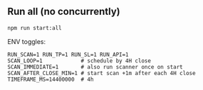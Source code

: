
## Run all (no concurrently)
```bash
npm run start:all
```
ENV toggles:
```
RUN_SCAN=1 RUN_TP=1 RUN_SL=1 RUN_API=1
SCAN_LOOP=1            # schedule by 4H close
SCAN_IMMEDIATE=1       # also run scanner once on start
SCAN_AFTER_CLOSE_MIN=1 # start scan +1m after each 4H close
TIMEFRAME_MS=14400000  # 4h
```
